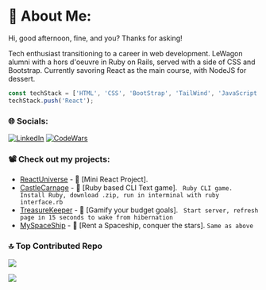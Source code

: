 # 💫 About Me:
Hi, good afternoon, fine, and you? Thanks for asking!

Tech enthusiast transitioning to a career in web development. LeWagon alumni with a hors d'oeuvre in Ruby on Rails, served with a side of CSS and Bootstrap. Currently savoring React as the main course, with NodeJS for dessert.

```javascript
const techStack = ['HTML', 'CSS', 'BootStrap', 'TailWind', 'JavaScript', 'Ruby', 'Rails', 'Git', 'GitHub', 'SQL'];
techStack.push('React');
```

### 🌐 Socials:
[![LinkedIn](https://img.shields.io/badge/LinkedIn-%230077B5.svg?logo=linkedin&logoColor=white)](https://linkedin.com/in/vvloginov)
[![CodeWars](https://www.codewars.com/users/thegroosalugg/badges/micro)](https://www.codewars.com/users/thegroosalugg)

### 📽️ Check out my projects:

- [ReactUniverse](https://react-universe.web.app/) - 🌌 [Mini React Project].
- [CastleCarnage](https://github.com/thegroosalugg/CastleCarnage) -  🏰 [Ruby based CLI Text game]. ``` Ruby CLI game. Install Ruby, download .zip, run in interminal with ruby interface.rb```
- [TreasureKeeper](http://www.treasurekeeper.online/users/sign_in) -  💎 [Gamify your budget goals]. ``` Start server, refresh page in 15 seconds to wake from hibernation```
- [MySpaceShip](https://myspaceship-9e73f7ca505b.herokuapp.com/) - 🚀 [Rent a Spaceship, conquer the stars]. ```Same as above```


### 🔝 Top Contributed Repo
![](https://github-contributor-stats.vercel.app/api?username=thegroosalugg&limit=5&theme=dark&combine_all_yearly_contributions=true)

[![](https://visitcount.itsvg.in/api?id=thegroosalugg&icon=6&color=11)](https://visitcount.itsvg.in)
